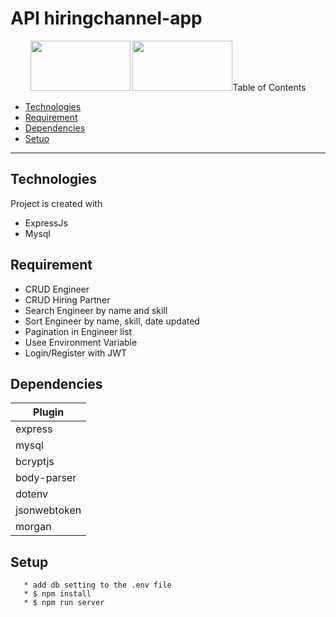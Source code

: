 # API hiringchannel-app

<p align="center">
    <img src="https://cdn.pixabay.com/photo/2015/04/23/17/41/node-js-736399_960_720.png" height="80px" width="160px">  
    <img src="https://upload.wikimedia.org/wikipedia/commons/6/64/Expressjs.png" height="80px" width="160px>
    <img src="https://upload.wikimedia.org/wikipedia/id/a/a9/MySQL.png" height="80px" width="160px>
</p>

## Table of Contents
- [Technologies](#Technologies)
- [Requirement](#Requirement)
- [Dependencies](#Dependencies)
- [Setuo](#Route)
---

## Technologies
Project is created with


* ExpressJs
* Mysql


## Requirement

* CRUD Engineer
* CRUD Hiring Partner
* Search Engineer by name and skill
* Sort Engineer by name, skill, date updated
* Pagination in Engineer list
* Usee Environment Variable
* Login/Register with JWT


## Dependencies

| Plugin |
| ------ |
| express |
| mysql |
| bcryptjs |
| body-parser |
| dotenv |
| jsonwebtoken |
| morgan |


## Setup

 ```
    * add db setting to the .env file
    * $ npm install
    * $ npm run server
  ```
    


        
    
